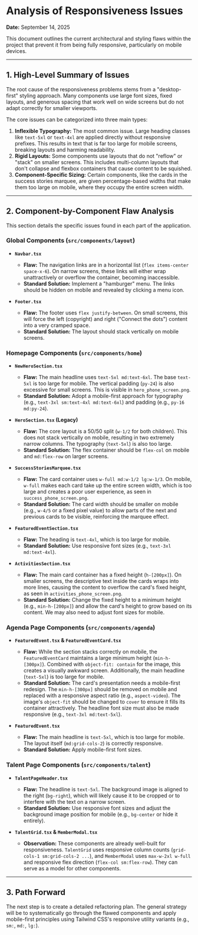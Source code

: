 # Analysis of Responsiveness Issues

**Date:** September 14, 2025

This document outlines the current architectural and styling flaws within the project that prevent it from being fully responsive, particularly on mobile devices.

---

## 1. High-Level Summary of Issues

The root cause of the responsiveness problems stems from a "desktop-first" styling approach. Many components use large font sizes, fixed layouts, and generous spacing that work well on wide screens but do not adapt correctly for smaller viewports.

The core issues can be categorized into three main types:

1.  **Inflexible Typography:** The most common issue. Large heading classes like `text-5xl` or `text-4xl` are applied directly without responsive prefixes. This results in text that is far too large for mobile screens, breaking layouts and harming readability.
2.  **Rigid Layouts:** Some components use layouts that do not "reflow" or "stack" on smaller screens. This includes multi-column layouts that don't collapse and flexbox containers that cause content to be squished.
3.  **Component-Specific Sizing:** Certain components, like the cards in the success stories marquee, are given percentage-based widths that make them too large on mobile, where they occupy the entire screen width.

---

## 2. Component-by-Component Flaw Analysis

This section details the specific issues found in each part of the application.

### **Global Components (`src/components/layout`)**

*   **`Navbar.tsx`**
    *   **Flaw:** The navigation links are in a horizontal list (`flex items-center space-x-6`). On narrow screens, these links will either wrap unattractively or overflow the container, becoming inaccessible.
    *   **Standard Solution:** Implement a "hamburger" menu. The links should be hidden on mobile and revealed by clicking a menu icon.

*   **`Footer.tsx`**
    *   **Flaw:** The footer uses `flex justify-between`. On small screens, this will force the left (copyright) and right ("Connect the dots") content into a very cramped space.
    *   **Standard Solution:** The layout should stack vertically on mobile screens.

### **Homepage Components (`src/components/home`)**

*   **`NewHeroSection.tsx`**
    *   **Flaw:** The main headline uses `text-5xl md:text-6xl`. The base `text-5xl` is too large for mobile. The vertical padding (`py-24`) is also excessive for small screens. This is visible in `hero_phone_screen.png`.
    *   **Standard Solution:** Adopt a mobile-first approach for typography (e.g., `text-3xl sm:text-4xl md:text-6xl`) and padding (e.g., `py-16 md:py-24`).

*   **`HeroSection.tsx` (Legacy)**
    *   **Flaw:** The core layout is a 50/50 split (`w-1/2` for both children). This does not stack vertically on mobile, resulting in two extremely narrow columns. The typography (`text-5xl`) is also too large.
    *   **Standard Solution:** The flex container should be `flex-col` on mobile and `md:flex-row` on larger screens.

*   **`SuccessStoriesMarquee.tsx`**
    *   **Flaw:** The card container uses `w-full md:w-1/2 lg:w-1/3`. On mobile, `w-full` makes each card take up the entire screen width, which is too large and creates a poor user experience, as seen in `success_phone_screen.png`.
    *   **Standard Solution:** The card width should be smaller on mobile (e.g., `w-4/5` or a fixed pixel value) to allow parts of the next and previous cards to be visible, reinforcing the marquee effect.

*   **`FeaturedEventSection.tsx`**
    *   **Flaw:** The heading is `text-4xl`, which is too large for mobile.
    *   **Standard Solution:** Use responsive font sizes (e.g., `text-3xl md:text-4xl`).

*   **`ActivitiesSection.tsx`**
    *   **Flaw:** The main card container has a fixed height (`h-[200px]`). On smaller screens, the descriptive text inside the cards wraps into more lines, causing the content to overflow the card's fixed height, as seen in `activities_phone_screen.png`.
    *   **Standard Solution:** Change the fixed height to a minimum height (e.g., `min-h-[200px]`) and allow the card's height to grow based on its content. We may also need to adjust font sizes for mobile.

### **Agenda Page Components (`src/components/agenda`)**

*   **`FeaturedEvent.tsx` & `FeaturedEventCard.tsx`**
    *   **Flaw:** While the section stacks correctly on mobile, the `FeaturedEventCard` maintains a large minimum height (`min-h-[300px]`). Combined with `object-fit: contain` for the image, this creates a visually awkward screen. Additionally, the main headline (`text-5xl`) is too large for mobile.
    *   **Standard Solution:** The card's presentation needs a mobile-first redesign. The `min-h-[300px]` should be removed on mobile and replaced with a responsive aspect ratio (e.g., `aspect-video`). The image's `object-fit` should be changed to `cover` to ensure it fills its container attractively. The headline font size must also be made responsive (e.g., `text-3xl md:text-5xl`).

*   **`FeaturedEvent.tsx`**
    *   **Flaw:** The main headline is `text-5xl`, which is too large for mobile. The layout itself (`md:grid-cols-2`) is correctly responsive.
    *   **Standard Solution:** Apply mobile-first font sizes.

### **Talent Page Components (`src/components/talent`)**

*   **`TalentPageHeader.tsx`**
    *   **Flaw:** The headline is `text-5xl`. The background image is aligned to the right (`bg-right`), which will likely cause it to be cropped or to interfere with the text on a narrow screen.
    *   **Standard Solution:** Use responsive font sizes and adjust the background image position for mobile (e.g., `bg-center` or hide it entirely).

*   **`TalentGrid.tsx` & `MemberModal.tsx`**
    *   **Observation:** These components are already well-built for responsiveness. `TalentGrid` uses responsive column counts (`grid-cols-1 sm:grid-cols-2 ...`), and `MemberModal` uses `max-w-2xl w-full` and responsive flex direction (`flex-col sm:flex-row`). They can serve as a model for other components.

---

## 3. Path Forward

The next step is to create a detailed refactoring plan. The general strategy will be to systematically go through the flawed components and apply mobile-first principles using Tailwind CSS's responsive utility variants (e.g., `sm:`, `md:`, `lg:`).
